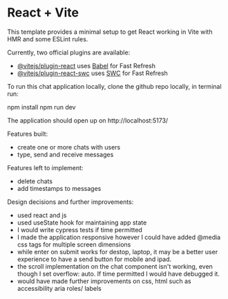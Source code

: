 # React + Vite

This template provides a minimal setup to get React working in Vite with HMR and some ESLint rules.

Currently, two official plugins are available:

- [@vitejs/plugin-react](https://github.com/vitejs/vite-plugin-react/blob/main/packages/plugin-react/README.md) uses [Babel](https://babeljs.io/) for Fast Refresh
- [@vitejs/plugin-react-swc](https://github.com/vitejs/vite-plugin-react-swc) uses [SWC](https://swc.rs/) for Fast Refresh

To run this chat application locally, clone the github repo locally, in terminal run:

npm install
npm run dev

The application should open up on http://localhost:5173/

Features built: 
- create one or more chats with users
- type, send and receive messages

Features left to implement:
- delete chats
- add timestamps to messages

Design decisions and further improvements:
- used react and js
- used useState hook for maintaining app state
- I would write cypress tests if time permitted
- I made the application responsive however I could 
have added @media css tags for multiple screen dimensions
- while enter on submit works for destop, laptop, it may be
a better user experience to have a send button for mobile and ipad.
- the scroll implementation on the chat component isn't working,
  even though I set overflow: auto. If time permitted I would have debugged it.
- would have made further improvements on css, html such as accessibility aria roles/ labels
